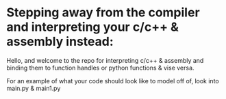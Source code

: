 # Stepping away from the compiler and interpreting your c/c++ & assembly instead:

Hello, and welcome to the repo for interpreting c/c++ & assembly and binding them to function handles or python functions & vise versa.

For an example of what your code should look like to model off of, look into main.py & main1.py
